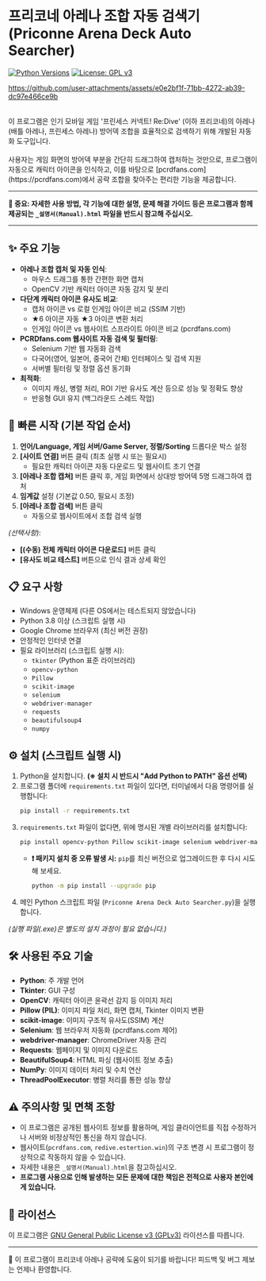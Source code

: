 # 프리코네 아레나 조합 자동 검색기 (Priconne Arena Deck Auto Searcher)
[![Python Versions](https://img.shields.io/badge/python-3.8%20%7C%203.9%20%7C%203.10%20%7C%203.11%20%7C%203.12%20%7C%203.13-blue.svg)](https://www.python.org/)
[![License: GPL v3](https://img.shields.io/badge/License-GPLv3-blue.svg)](https://www.gnu.org/licenses/gpl-3.0)


https://github.com/user-attachments/assets/e0e2bf1f-71bb-4272-ab39-dc97e466ce9b


<BR>
이 프로그램은 인기 모바일 게임 '프린세스 커넥트! Re:Dive' (이하 프리코네)의 아레나(배틀 아레나, 프린세스 아레나) 방어덱 조합을 효율적으로 검색하기 위해 개발된 자동화 도구입니다.
<BR><BR>
사용자는 게임 화면의 방어덱 부분을 간단히 드래그하여 캡처하는 것만으로, 프로그램이 자동으로 캐릭터 아이콘을 인식하고, 이를 바탕으로 [pcrdfans.com](https://pcrdfans.com)에서 공략 조합을 찾아주는 편리한 기능을 제공합니다.

---

**📢 중요: 자세한 사용 방법, 각 기능에 대한 설명, 문제 해결 가이드 등은 프로그램과 함께 제공되는 `_설명서(Manual).html` 파일을 반드시 참고해 주십시오.**

---

## ✨ 주요 기능

*   **아레나 조합 캡처 및 자동 인식**:
    *   마우스 드래그를 통한 간편한 화면 캡처
    *   OpenCV 기반 캐릭터 아이콘 자동 감지 및 분리
*   **다단계 캐릭터 아이콘 유사도 비교**:
    *   캡처 아이콘 vs 로컬 인게임 아이콘 비교 (SSIM 기반)
    *   ★6 아이콘 자동 ★3 아이콘 변환 처리
    *   인게임 아이콘 vs 웹사이트 스프라이트 아이콘 비교 (pcrdfans.com)
*   **PCRDfans.com 웹사이트 자동 검색 및 필터링**:
    *   Selenium 기반 웹 자동화 검색
    *   다국어(영어, 일본어, 중국어 간체) 인터페이스 및 검색 지원
    *   서버별 필터링 및 정렬 옵션 동기화
*   **최적화**:
    *   이미지 캐싱, 병렬 처리, ROI 기반 유사도 계산 등으로 성능 및 정확도 향상
    *   반응형 GUI 유지 (백그라운드 스레드 작업)

## 🚀 빠른 시작 (기본 작업 순서)

1.  **언어/Language, 게임 서버/Game Server, 정렬/Sorting** 드롭다운 박스 설정
2.  **[사이트 연결]** 버튼 클릭 (최초 실행 시 또는 필요시)
    *   필요한 캐릭터 아이콘 자동 다운로드 및 웹사이트 초기 연결
3.  **[아레나 조합 캡쳐]** 버튼 클릭 후, 게임 화면에서 상대방 방어덱 5명 드래그하여 캡처
4.  **임계값** 설정 (기본값 0.50, 필요시 조정)
5.  **[아레나 조합 검색]** 버튼 클릭
    *   자동으로 웹사이트에서 조합 검색 실행

*(선택사항)*:
*   **[(수동) 전체 캐릭터 아이콘 다운로드]** 버튼 클릭
*   **[유사도 비교 테스트]** 버튼으로 인식 결과 상세 확인

## 📋 요구 사항

*   Windows 운영체제 (다른 OS에서는 테스트되지 않았습니다)
*   Python 3.8 이상 (스크립트 실행 시)
*   Google Chrome 브라우저 (최신 버전 권장)
*   안정적인 인터넷 연결
*   필요 라이브러리 (스크립트 실행 시):
    *   `tkinter` (Python 표준 라이브러리)
    *   `opencv-python`
    *   `Pillow`
    *   `scikit-image`
    *   `selenium`
    *   `webdriver-manager`
    *   `requests`
    *   `beautifulsoup4`
    *   `numpy`

## ⚙️ 설치 (스크립트 실행 시)

1.  Python을 설치합니다. **(※ 설치 시 반드시 "Add Python to PATH" 옵션 선택)**
2.  프로그램 폴더에 `requirements.txt` 파일이 있다면, 터미널에서 다음 명령어를 실행합니다:
    ```bash
    pip install -r requirements.txt
    ```
3.  `requirements.txt` 파일이 없다면, 위에 명시된 개별 라이브러리를 설치합니다:
    ```bash
    pip install opencv-python Pillow scikit-image selenium webdriver-manager requests beautifulsoup4 numpy
    ```
    *   **❗ 패키지 설치 중 오류 발생 시:** `pip`를 최신 버전으로 업그레이드한 후 다시 시도해 보세요.
        ```bash
        python -m pip install --upgrade pip
        ```
4.  메인 Python 스크립트 파일 (`Priconne Arena Deck Auto Searcher.py`)을 실행합니다.

*(실행 파일(.exe)은 별도의 설치 과정이 필요 없습니다.)*

## 🛠️ 사용된 주요 기술

*   **Python**: 주 개발 언어
*   **Tkinter**: GUI 구성
*   **OpenCV**: 캐릭터 아이콘 윤곽선 감지 등 이미지 처리
*   **Pillow (PIL)**: 이미지 파일 처리, 화면 캡처, Tkinter 이미지 변환
*   **scikit-image**: 이미지 구조적 유사도(SSIM) 계산
*   **Selenium**: 웹 브라우저 자동화 (pcrdfans.com 제어)
*   **webdriver-manager**: ChromeDriver 자동 관리
*   **Requests**: 웹페이지 및 이미지 다운로드
*   **BeautifulSoup4**: HTML 파싱 (웹사이트 정보 추출)
*   **NumPy**: 이미지 데이터 처리 및 수치 연산
*   **ThreadPoolExecutor**: 병렬 처리를 통한 성능 향상

## ⚠️ 주의사항 및 면책 조항

*   이 프로그램은 공개된 웹사이트 정보를 활용하며, 게임 클라이언트를 직접 수정하거나 서버와 비정상적인 통신을 하지 않습니다.
*   웹사이트(`pcrdfans.com`, `redive.estertion.win`)의 구조 변경 시 프로그램이 정상적으로 작동하지 않을 수 있습니다.
*   자세한 내용은 `_설명서(Manual).html`을 참고하십시오.
*    **프로그램 사용으로 인해 발생하는 모든 문제에 대한 책임은 전적으로 사용자 본인에게 있습니다.**

## 📜 라이선스

이 프로그램은 [GNU General Public License v3 (GPLv3)](LICENSE) 라이선스를 따릅니다.

---

💖 이 프로그램이 프리코네 아레나 공략에 도움이 되기를 바랍니다! 피드백 및 버그 제보는 언제나 환영합니다.
